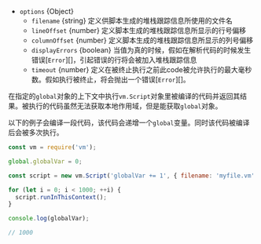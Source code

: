 <!-- YAML
added: v0.3.1
-->
* `options` {Object}
  * `filename` {string} 定义供脚本生成的堆栈跟踪信息所使用的文件名
  * `lineOffset` {number} 定义脚本生成的堆栈跟踪信息所显示的行号偏移
  * `columnOffset` {number} 定义脚本生成的堆栈跟踪信息所显示的列号偏移
  * `displayErrors` {boolean} 当值为真的时候，假如在解析代码的时候发生错误[`Error`][]，引起错误的行将会被加入堆栈跟踪信息
  * `timeout` {number} 定义在被终止执行之前此code被允许执行的最大毫秒数。假如执行被终止，将会抛出一个错误[`Error`][]。

在指定的`global`对象的上下文中执行`vm.Script`对象里被编译的代码并返回其结果。被执行的代码虽然无法获取本地作用域，但是能获取`global`对象。

以下的例子会编译一段代码，该代码会递增一个`global`变量。同时该代码被编译后会被多次执行。

```js
const vm = require('vm');

global.globalVar = 0;

const script = new vm.Script('globalVar += 1', { filename: 'myfile.vm' });

for (let i = 0; i < 1000; ++i) {
  script.runInThisContext();
}

console.log(globalVar);

// 1000
```

